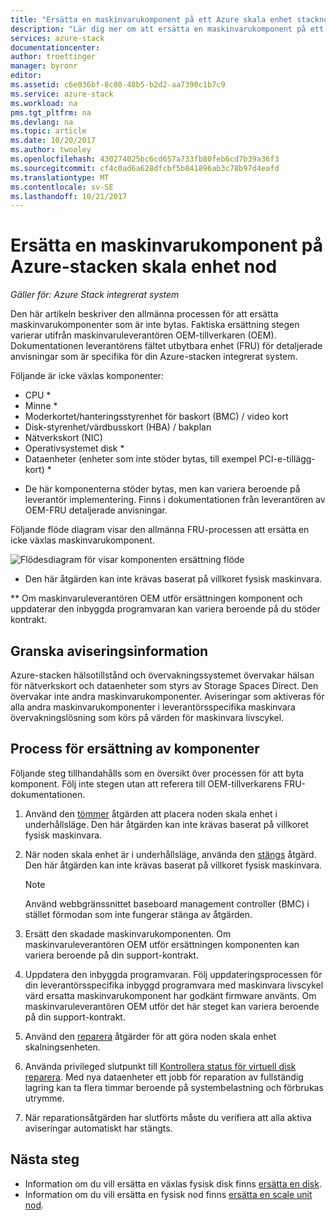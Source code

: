 ```yaml
---
title: "Ersätta en maskinvarukomponent på ett Azure skala enhet stacknod | Microsoft Docs"
description: "Lär dig mer om att ersätta en maskinvarukomponent på ett Azure-stacken integrerat system."
services: azure-stack
documentationcenter: 
author: troettinger
manager: byronr
editor: 
ms.assetid: c6e036bf-8c80-48b5-b2d2-aa7390c1b7c9
ms.service: azure-stack
ms.workload: na
pms.tgt_pltfrm: na
ms.devlang: na
ms.topic: article
ms.date: 10/20/2017
ms.author: twooley
ms.openlocfilehash: 430274025bc6cd657a733fb80feb6cd7b39a36f3
ms.sourcegitcommit: cf4c0ad6a628dfcbf5b841896ab3c78b97d4eafd
ms.translationtype: MT
ms.contentlocale: sv-SE
ms.lasthandoff: 10/21/2017
---
```

# <a name="replace-a-hardware-component-on-an-azure-stack-scale-unit-node"></a>Ersätta en maskinvarukomponent på Azure-stacken skala enhet nod

*Gäller för: Azure Stack integrerat system*

Den här artikeln beskriver den allmänna processen för att ersätta maskinvarukomponenter som är inte bytas. Faktiska ersättning stegen varierar utifrån maskinvaruleverantören OEM-tillverkaren (OEM). Dokumentationen leverantörens fältet utbytbara enhet (FRU) för detaljerade anvisningar som är specifika för din Azure-stacken integrerat system.

Följande är icke växlas komponenter:

- CPU *
- Minne *
- Moderkortet/hanteringsstyrenhet för baskort (BMC) / video kort
- Disk-styrenhet/värdbusskort (HBA) / bakplan
- Nätverkskort (NIC)
- Operativsystemet disk *
- Dataenheter (enheter som inte stöder bytas, till exempel PCI-e-tillägg-kort) *

* De här komponenterna stöder bytas, men kan variera beroende på leverantör implementering. Finns i dokumentationen från leverantören av OEM-FRU detaljerade anvisningar.

Följande flöde diagram visar den allmänna FRU-processen att ersätta en icke växlas maskinvarukomponent.

![Flödesdiagram för visar komponenten ersättning flöde](media/azure-stack-replace-component/ReplaceComponentFlow.PNG)

* Den här åtgärden kan inte krävas baserat på villkoret fysisk maskinvara.

** Om maskinvaruleverantören OEM utför ersättningen komponent och uppdaterar den inbyggda programvaran kan variera beroende på du stöder kontrakt.

## <a name="review-alert-information"></a>Granska aviseringsinformation

Azure-stacken hälsotillstånd och övervakningssystemet övervakar hälsan för nätverkskort och dataenheter som styrs av Storage Spaces Direct. Den övervakar inte andra maskinvarukomponenter. Aviseringar som aktiveras för alla andra maskinvarukomponenter i leverantörsspecifika maskinvara övervakningslösning som körs på värden för maskinvara livscykel.

## <a name="component-replacement-process"></a>Process för ersättning av komponenter

Följande steg tillhandahålls som en översikt över processen för att byta komponent. Följ inte stegen utan att referera till OEM-tillverkarens FRU-dokumentationen.

1. Använd den [tömmer](azure-stack-node-actions.md#scale-unit-node-actions) åtgärden att placera noden skala enhet i underhållsläge. Den här åtgärden kan inte krävas baserat på villkoret fysisk maskinvara.
2. När noden skala enhet är i underhållsläge, använda den [stängs](azure-stack-node-actions.md#scale-unit-node-actions) åtgärd. Den här åtgärden kan inte krävas baserat på villkoret fysisk maskinvara.
 
   > [!NOTE]
   > Använd webbgränssnittet baseboard management controller (BMC) i stället förmodan som inte fungerar stänga av åtgärden.

3. Ersätt den skadade maskinvarukomponenten. Om maskinvaruleverantören OEM utför ersättningen komponenten kan variera beroende på din support-kontrakt.  
4. Uppdatera den inbyggda programvaran. Följ uppdateringsprocessen för din leverantörsspecifika inbyggd programvara med maskinvara livscykel värd ersatta maskinvarukomponent har godkänt firmware använts. Om maskinvaruleverantören OEM utför det här steget kan variera beroende på din support-kontrakt.  
5. Använd den [reparera](azure-stack-node-actions.md#scale-unit-node-actions) åtgärder för att göra noden skala enhet skalningsenheten.
6. Använda privileged slutpunkt till [Kontrollera status för virtuell disk reparera](azure-stack-replace-disk.md#check-the-status-of-virtual-disk-repair). Med nya dataenheter ett jobb för reparation av fullständig lagring kan ta flera timmar beroende på systembelastning och förbrukas utrymme.
7. När reparationsåtgärden har slutförts måste du verifiera att alla aktiva aviseringar automatiskt har stängts.

## <a name="next-steps"></a>Nästa steg

- Information om du vill ersätta en växlas fysisk disk finns [ersätta en disk](azure-stack-replace-disk.md).
- Information om du vill ersätta en fysisk nod finns [ersätta en scale unit nod](azure-stack-replace-node.md). 